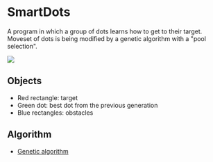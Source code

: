 # SmartDots
A program in which a group of dots learns how to  get to  their target.
Moveset of dots is being modified by a genetic algorithm with a "pool selection".

![](img/gen.gif)

## Objects
- Red rectangle: target
- Green dot: best dot from the previous generation
- Blue rectangles: obstacles

## Algorithm
- [Genetic algorithm](https://en.wikipedia.org/wiki/Genetic_algorithm)